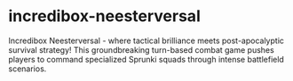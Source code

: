 # incredibox-neesterversal
Incredibox Neesterversal - where tactical brilliance meets post-apocalyptic survival strategy! This groundbreaking turn-based combat game pushes players to command specialized Sprunki squads through intense battlefield scenarios.
